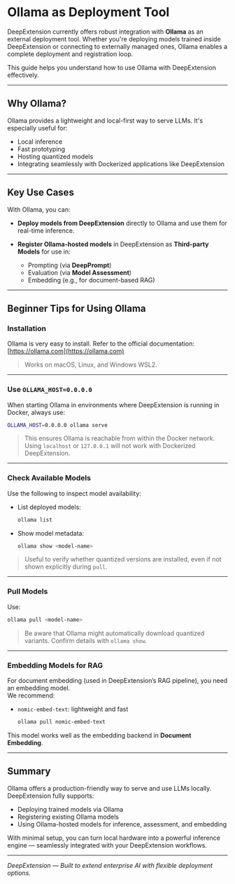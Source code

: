 # Ollama as Deployment Tool

DeepExtension currently offers robust integration with **Ollama** as an external deployment tool. Whether you're deploying models trained inside DeepExtension or connecting to externally managed ones, Ollama enables a complete deployment and registration loop.

This guide helps you understand how to use Ollama with DeepExtension effectively.

---

## Why Ollama?

Ollama provides a lightweight and local-first way to serve LLMs. It's especially useful for:

- Local inference
- Fast prototyping
- Hosting quantized models
- Integrating seamlessly with Dockerized applications like DeepExtension

---

## Key Use Cases

With Ollama, you can:

- **Deploy models from DeepExtension** directly to Ollama and use them for real-time inference.
- **Register Ollama-hosted models** in DeepExtension as **Third-party Models** for use in:

    - Prompting (via **DeepPrompt**)
    - Evaluation (via **Model Assessment**)
    - Embedding (e.g., for document-based RAG)

---

## Beginner Tips for Using Ollama

### Installation

Ollama is very easy to install. Refer to the official documentation: [https://ollama.com](https://ollama.com)

> Works on macOS, Linux, and Windows WSL2.

---

### Use `OLLAMA_HOST=0.0.0.0`

When starting Ollama in environments where DeepExtension is running in Docker, always use:

```bash
OLLAMA_HOST=0.0.0.0 ollama serve
```

> This ensures Ollama is reachable from within the Docker network.  
Using `localhost` or `127.0.0.1` will not work with Dockerized DeepExtension.

---

### Check Available Models

Use the following to inspect model availability:

- List deployed models:
  ```bash
  ollama list
  ```

- Show model metadata:
  ```bash
  ollama show <model-name>
  ```

> Useful to verify whether quantized versions are installed, even if not shown explicitly during `pull`.

---

### Pull Models

Use:
```bash
ollama pull <model-name>
```

> Be aware that Ollama might automatically download quantized variants. Confirm details with `ollama show`.

---

### Embedding Models for RAG

For document embedding (used in DeepExtension’s RAG pipeline), you need an embedding model.  
We recommend:

- `nomic-embed-text`: lightweight and fast
  ```bash
  ollama pull nomic-embed-text
  ```

This model works well as the embedding backend in **Document Embedding**.

---

## Summary

Ollama offers a production-friendly way to serve and use LLMs locally. DeepExtension fully supports:

- Deploying trained models via Ollama
- Registering existing Ollama models
- Using Ollama-hosted models for inference, assessment, and embedding

With minimal setup, you can turn local hardware into a powerful inference engine — seamlessly integrated with your DeepExtension workflows.

---

*DeepExtension — Built to extend enterprise AI with flexible deployment options.*
